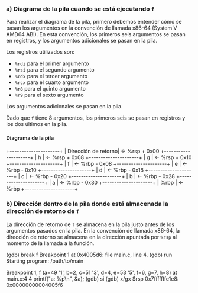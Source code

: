 ### a) Diagrama de la pila cuando se está ejecutando `f`

Para realizar el diagrama de la pila, primero debemos entender cómo se pasan los argumentos en la convención de llamada x86-64 (System V AMD64 ABI). En esta convención, los primeros seis argumentos se pasan en registros, y los argumentos adicionales se pasan en la pila.

Los registros utilizados son:
- `%rdi` para el primer argumento
- `%rsi` para el segundo argumento
- `%rdx` para el tercer argumento
- `%rcx` para el cuarto argumento
- `%r8` para el quinto argumento
- `%r9` para el sexto argumento

Los argumentos adicionales se pasan en la pila.

Dado que `f` tiene 8 argumentos, los primeros seis se pasan en registros y los dos últimos en la pila.

#### Diagrama de la pila
+---------------------+
| Dirección de retorno| <- %rsp + 0x00
+---------------------+
|        h            | <- %rsp + 0x08
+---------------------+
|        g            | <- %rsp + 0x10
+---------------------+
|        f            | <- %rbp - 0x08
+---------------------+
|        e            | <- %rbp - 0x10
+---------------------+
|        d            | <- %rbp - 0x18
+---------------------+
|        c            | <- %rbp - 0x20
+---------------------+
|        b            | <- %rbp - 0x28
+---------------------+
|        a            | <- %rbp - 0x30
+---------------------+
|        %rbp         | <- %rbp
+---------------------+


### b) Dirección dentro de la pila donde está almacenada la dirección de retorno de `f`

La dirección de retorno de `f` se almacena en la pila justo antes de los argumentos pasados en la pila. En la convención de llamada x86-64, la dirección de retorno se almacena en la dirección apuntada por `%rsp` al momento de la llamada a la función.

(gdb) break f
Breakpoint 1 at 0x4005d6: file main.c, line 4.
(gdb) run
Starting program: /path/to/main

Breakpoint 1, f (a=49 '1', b=2, c=51 '3', d=4, e=53 '5', f=6, g=7, h=8) at main.c:4
4         printf("a: %p\n", &a);
(gdb) si
(gdb) x/gx $rsp
0x7fffffffe1e8: 0x00000000004005f6

